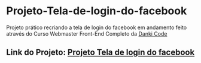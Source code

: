 # Projeto-Tela-de-login-do-facebook

Projeto prático recriando  a tela de login do facebook em andamento feito através do Curso Webmaster Front-End Completo da [Danki Code](https://cursos.dankicode.com/)

## Link do Projeto: [Projeto Tela de login do facebook](https://marcelo-rafael.github.io/Projeto-Netflix/)
